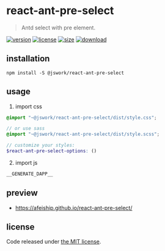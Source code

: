 # react-ant-pre-select
> Antd select with pre element.

[![version][version-image]][version-url]
[![license][license-image]][license-url]
[![size][size-image]][size-url]
[![download][download-image]][download-url]

## installation
```shell
npm install -S @jswork/react-ant-pre-select
```

## usage
1. import css
  ```scss
  @import "~@jswork/react-ant-pre-select/dist/style.css";

  // or use sass
  @import "~@jswork/react-ant-pre-select/dist/style.scss";

  // customize your styles:
  $react-ant-pre-select-options: ()
  ```
2. import js
  ```js
__GENERATE_DAPP__
  ```

## preview
- https://afeiship.github.io/react-ant-pre-select/

## license
Code released under [the MIT license](https://github.com/afeiship/react-ant-pre-select/blob/master/LICENSE.txt).

[version-image]: https://img.shields.io/npm/v/@jswork/react-ant-pre-select
[version-url]: https://npmjs.org/package/@jswork/react-ant-pre-select

[license-image]: https://img.shields.io/npm/l/@jswork/react-ant-pre-select
[license-url]: https://github.com/afeiship/react-ant-pre-select/blob/master/LICENSE.txt

[size-image]: https://img.shields.io/bundlephobia/minzip/@jswork/react-ant-pre-select
[size-url]: https://github.com/afeiship/react-ant-pre-select/blob/master/dist/react-ant-pre-select.min.js

[download-image]: https://img.shields.io/npm/dm/@jswork/react-ant-pre-select
[download-url]: https://www.npmjs.com/package/@jswork/react-ant-pre-select
